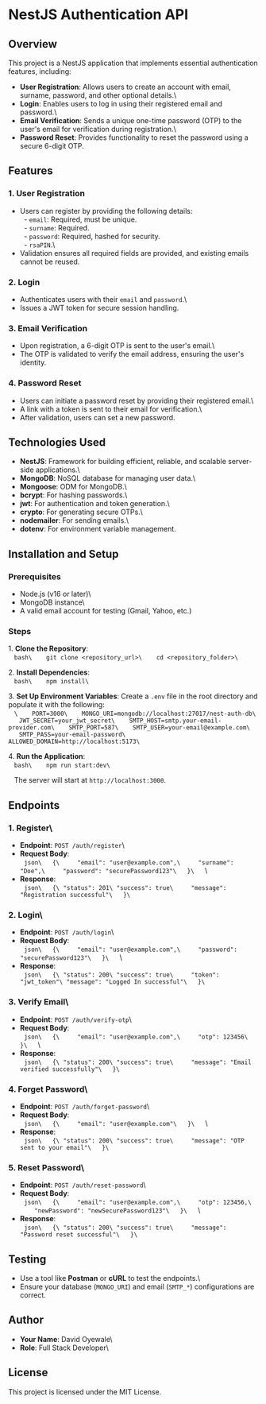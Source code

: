 # NestJS Authentication API

## Overview

This project is a NestJS application that implements essential authentication features, including:

- **User Registration**: Allows users to create an account with email, surname, password, and other optional details.\
- **Login**: Enables users to log in using their registered email and password.\
- **Email Verification**: Sends a unique one-time password (OTP) to the user's email for verification during registration.\
- **Password Reset**: Provides functionality to reset the password using a secure 6-digit OTP.

## Features

### 1. User Registration

- Users can register by providing the following details:\
  - `email`: Required, must be unique.\
  - `surname`: Required.\
  - `password`: Required, hashed for security.\
  -  `rsaPIN`.\
- Validation ensures all required fields are provided, and existing emails cannot be reused.

### 2. Login

- Authenticates users with their `email` and `password`.\
- Issues a JWT token for secure session handling.

### 3. Email Verification

- Upon registration, a 6-digit OTP is sent to the user's email.\
- The OTP is validated to verify the email address, ensuring the user's identity.

### 4. Password Reset

- Users can initiate a password reset by providing their registered email.\
- A link with a token is sent to their email for verification.\
- After validation, users can set a new password.

## Technologies Used

- **NestJS**: Framework for building efficient, reliable, and scalable server-side applications.\
- **MongoDB**: NoSQL database for managing user data.\
- **Mongoose**: ODM for MongoDB.\
- **bcrypt**: For hashing passwords.\
- **jwt**: For authentication and token generation.\
- **crypto**: For generating secure OTPs.\
- **nodemailer**: For sending emails.\
- **dotenv**: For environment variable management.

## Installation and Setup

### Prerequisites

- Node.js (v16 or later)\
- MongoDB instance\
- A valid email account for testing (Gmail, Yahoo, etc.)

### Steps

1\. **Clone the Repository**:\
   ```bash\
   git clone <repository_url>\
   cd <repository_folder>\
   ```

2\. **Install Dependencies**:\
   ```bash\
   npm install\
   ```

3\. **Set Up Environment Variables**: Create a `.env` file in the root directory and populate it with the following:\
   ```\
   PORT=3000\
   MONGO_URI=mongodb://localhost:27017/nest-auth-db\
   JWT_SECRET=your_jwt_secret\
   SMTP_HOST=smtp.your-email-provider.com\
   SMTP_PORT=587\
   SMTP_USER=your-email@example.com\
   SMTP_PASS=your-email-password\
   ALLOWED_DOMAIN=http://localhost:5173\
   ```

4\. **Run the Application**:\
   ```bash\
   npm run start:dev\
   ```

   The server will start at `http://localhost:3000`.

## Endpoints

### 1. Register\
- **Endpoint**: `POST /auth/register`\
- **Request Body**:\
  ```json\
  {\
    "email": "user@example.com",\
    "surname": "Doe",\
    "password": "securePassword123"\
  }\
  ```\
- **Response**:\
  ```json\
  {\
    "status": 201\
    "success": true\
    "message": "Registration successful"\
  }\
  ```

### 2. Login\
- **Endpoint**: `POST /auth/login`\
- **Request Body**:\
  ```json\
  {\
    "email": "user@example.com",\
    "password": "securePassword123"\
  }\
  ```\
- **Response**:\
  ```json\
  {\
    "status": 200\
    "success": true\
    "token": "jwt_token"\
    "message": "Logged In successful"\
  }\
  ```

### 3. Verify Email\
- **Endpoint**: `POST /auth/verify-otp`\
- **Request Body**:\
  ```json\
  {\
    "email": "user@example.com",\
    "otp": 123456\
  }\
  ```\
- **Response**:\
  ```json\
  {\
    "status": 200\
    "success": true\
    "message": "Email verified successfully"\
  }\
  ```

### 4. Forget Password\
- **Endpoint**: `POST /auth/forget-password`\
- **Request Body**:\
  ```json\
  {\
    "email": "user@example.com"\
  }\
  ```\
- **Response**:\
  ```json\
  {\
    "status": 200\
    "success": true\
    "message": "OTP sent to your email"\
  }\
  ```

### 5. Reset Password\
- **Endpoint**: `POST /auth/reset-password`\
- **Request Body**:\
  ```json\
  {\
    "email": "user@example.com",\
    "otp": 123456,\
    "newPassword": "newSecurePassword123"\
  }\
  ```\
- **Response**:\
  ```json\
  {\
    "status": 200\
    "success": true\
    "message": "Password reset successful"\
  }\
  ```

## Testing

- Use a tool like **Postman** or **cURL** to test the endpoints.\
- Ensure your database (`MONGO_URI`) and email (`SMTP_*`) configurations are correct.

## Author

- **Your Name**: David Oyewale\
- **Role**: Full Stack Developer\

## License

This project is licensed under the MIT License.